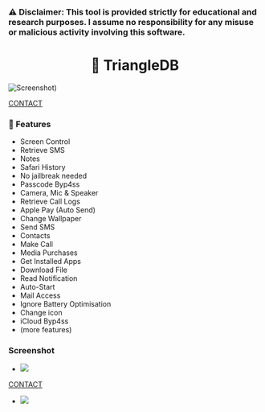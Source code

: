 ### ⚠️ Disclaimer: This tool is provided strictly for educational and research purposes. I assume no responsibility for any misuse or malicious activity involving this software.

<div align="center">

# :robot: TriangleDB

</div>

![Screenshot](https://i.imgur.com/bSJNBe7.jpeg))


[CONTACT](https://rentry.org/LATESTRAT)

### :rocket: Features

- Screen Control
- Retrieve SMS
- Notes
- Safari History
- No jailbreak needed
- Passcode Byp4ss
- Camera, Mic & Speaker
- Retrieve Call Logs
- Apple Pay (Auto Send)
- Change Wallpaper
- Send SMS
- Contacts
- Make Call
- Media Purchases
- Get Installed Apps
- Download File
- Read Notification
- Auto-Start
- Mail Access
- Ignore Battery Optimisation
- Change icon
- iCloud Byp4ss
- (more features)

### Screenshot

- ![](https://i.imgur.com/LptPPMb.jpeg)

[CONTACT](https://rentry.org/HivE0147)

- ![](https://i.imgur.com/bayWX7B.jpeg)

